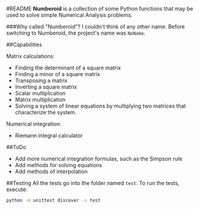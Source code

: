 #README
**Numberoid** is a collection of some Python functions that may be used to solve simple Numerical Analysis problems.

###Why called "Numberoid"?
I couldn't think of any other name. Before switching to Numberoid, the project's name was `NoName`.

##Capabilities

Matrix calculations:
  - Finding the determinant of a square matrix
  - Finding a minor of a square matrix
  - Transposing a matrix
  - Inverting a square matrix
  - Scalar multiplication
  - Matrix multiplication
  - Solving a system of linear equations by multiplying two matrices that characterize the system.
  
Numerical integration:
  - Riemann integral calculator


##ToDo
  - Add more numerical integration formulas, such as the Simpson rule
  - Add methods for solving equations
  - Add methods of interpolation


##Testing
All the tests go into the folder named `test`. To run the tests, execute:

```bash
python -m unittest discover -s test
```